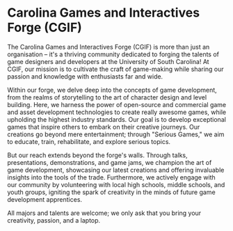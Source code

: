# Carolina Games and Interactives Forge (CGIF)

The Carolina Games and Interactives Forge (CGIF) is more than just an organisation – it's a thriving community dedicated to forging the talents of game designers and developers at the University of South Carolina! At CGIF, our mission is to cultivate the craft of game-making while sharing our passion and knowledge with enthusiasts far and wide. 

Within our forge, we delve deep into the concepts of game development, from the realms of storytelling to the art of character design and level building. Here, we harness the power of open-source and commercial game and asset development technologies to create really awesome games, while upholding the highest industry standards. Our goal is to develop exceptional games that inspire others to embark on their creative journeys. Our creations go beyond mere entertainment; through "Serious Games," we aim to educate, train, rehabilitate, and explore serious topics.

But our reach extends beyond the forge's walls. Through talks, presentations, demonstrations, and game jams, we champion the art of game development, showcasing our latest creations and offering invaluable insights into the tools of the trade. Furthermore, we actively engage with our community by volunteering with local high schools, middle schools, and youth groups, igniting the spark of creativity in the minds of future game development apprentices.

All majors and talents are welcome; we only ask that you bring your creativity, passion, and a laptop.
